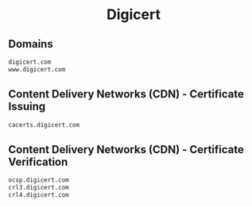 


<h1 align="center">Digicert</h1>  


## Domains


```html
digicert.com
www.digicert.com
```  


## Content Delivery Networks (CDN) - Certificate Issuing


```html
cacerts.digicert.com
```  


## Content Delivery Networks (CDN) - Certificate Verification


```html
ocsp.digicert.com
crl3.digicert.com
crl4.digicert.com
```  

